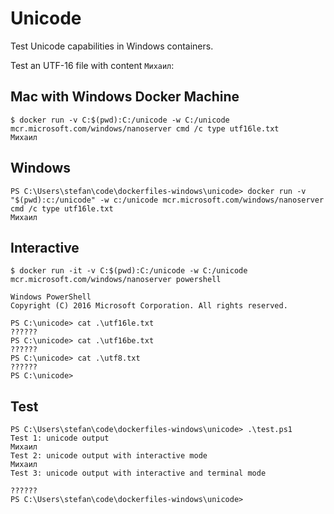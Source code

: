 # Unicode

Test Unicode capabilities in Windows containers.

Test an UTF-16 file with content `Михаил`:

## Mac with Windows Docker Machine

```
$ docker run -v C:$(pwd):C:/unicode -w C:/unicode mcr.microsoft.com/windows/nanoserver cmd /c type utf16le.txt
Михаил
```

## Windows

```
PS C:\Users\stefan\code\dockerfiles-windows\unicode> docker run -v "$(pwd):c:/unicode" -w c:/unicode mcr.microsoft.com/windows/nanoserver cmd /c type utf16le.txt
Михаил
```

## Interactive

```
$ docker run -it -v C:$(pwd):C:/unicode -w C:/unicode mcr.microsoft.com/windows/nanoserver powershell

Windows PowerShell
Copyright (C) 2016 Microsoft Corporation. All rights reserved.

PS C:\unicode> cat .\utf16le.txt
??????
PS C:\unicode> cat .\utf16be.txt
??????
PS C:\unicode> cat .\utf8.txt
??????
PS C:\unicode>
```

## Test

```
PS C:\Users\stefan\code\dockerfiles-windows\unicode> .\test.ps1
Test 1: unicode output
Михаил
Test 2: unicode output with interactive mode
Михаил
Test 3: unicode output with interactive and terminal mode

??????
PS C:\Users\stefan\code\dockerfiles-windows\unicode>
```
